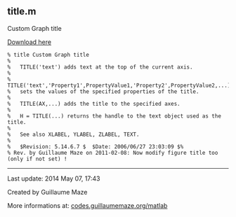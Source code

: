 ## title.m ##
Custom Graph title

[Download here](http://guillaumemaze.googlecode.com/svn/trunk/matlab/codes/overwrite/title.m)

```
% title Custom Graph title
%
%   TITLE('text') adds text at the top of the current axis.
%
%   TITLE('text','Property1',PropertyValue1,'Property2',PropertyValue2,...)
%   sets the values of the specified properties of the title.
%
%   TITLE(AX,...) adds the title to the specified axes.
%
%   H = TITLE(...) returns the handle to the text object used as the title.
%
%   See also XLABEL, YLABEL, ZLABEL, TEXT.
%
%   $Revision: 5.14.6.7 $  $Date: 2006/06/27 23:03:09 $%
% Rev. by Guillaume Maze on 2011-02-08: Now modify figure title too (only if not set) !
```

---

Last update: 2014 May 07, 17:43

Created by Guillaume Maze

More informations at: [codes.guillaumemaze.org/matlab](http://codes.guillaumemaze.org/matlab)